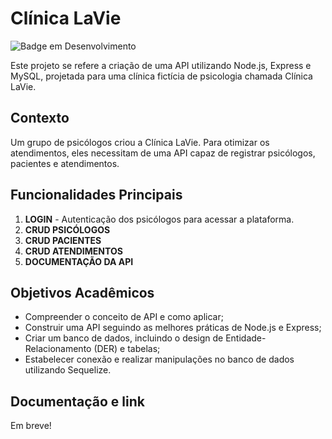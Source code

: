 # Clínica LaVie
![Badge em Desenvolvimento](https://img.shields.io/badge/status-Desenvolvimento-yellow)

Este projeto se refere a criação de uma API utilizando Node.js, Express e MySQL, projetada para uma clínica fictícia de psicologia chamada Clínica LaVie.

## Contexto
Um grupo de psicólogos criou a Clínica LaVie. Para otimizar os atendimentos, eles necessitam de uma API capaz de registrar psicólogos, pacientes e atendimentos.

## Funcionalidades Principais

1. **LOGIN** - Autenticação dos psicólogos para acessar a plataforma.
2. **CRUD PSICÓLOGOS**  
3. **CRUD PACIENTES** 
4. **CRUD ATENDIMENTOS** 
5. **DOCUMENTAÇÃO DA API** 

## Objetivos Acadêmicos
- Compreender o conceito de API e como aplicar;
- Construir uma API seguindo as melhores práticas de Node.js e Express;
- Criar um banco de dados, incluindo o design de Entidade-Relacionamento (DER) e tabelas;
- Estabelecer conexão e realizar manipulações no banco de dados utilizando Sequelize.

## Documentação e link
Em breve!
